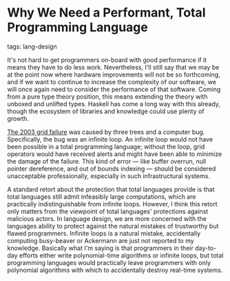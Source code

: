 # Why We Need a Performant, Total Programming Language

tags: lang-design

It's not hard to get programmers on-board with good performance if it means they have to do less work.
Nevertheless, I'll still say that we may be at the point now where hardware improvements will not be so forthcoming,
  and if we want to continue to increase the complexity of our software,
  we will once again need to consider the performance of that software.
Coming from a pure type theory position, this means extending the theory with unboxed and unlifted types.
Haskell has come a long way with this already, though the ecosystem of libraries and knowledge could use plenty of growth.


[The 2003 grid failure](https://www.youtube.com/watch?v=KciAzYfXNwU) was caused by three trees and a computer bug.
Specifically, the bug was an infinite loop.
An infinite loop would not have been possible in a total programming language; without the loop, grid operators would have received alerts and might have been able to minimize the damage of the failure.
This kind of error — like buffer overrun, null pointer dereference, and out of bounds indexing — should be considered unacceptable professionally, especially in such infrastructural systems.

A standard retort about the protection that total languages provide is that total languages still admit infeasibly large computations, which are practically indistinguishable from infinite loops.
However, I think this retort only matters from the viewpoint of total languages' protections against malicious actors.
In language design, we are more concerned with the languages ability to protect against the natural mistakes of trustworthy but flawed programmers.
Infinite loops is a natural mistake, accidentally computing busy-beaver or Ackermann are just not reported to my knowledge.
Basically what I'm saying is that programmers in their day-to-day efforts either write polynomial-time algorithms or infinite loops, but total programming languages would practically leave programmers with only polynomial algorithms with which to accidentally destroy real-time systems.
